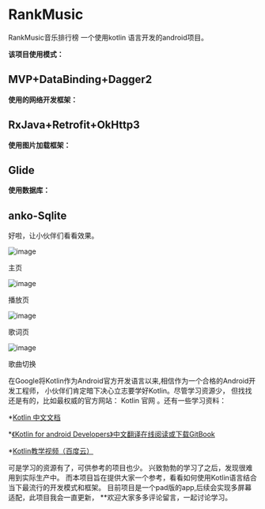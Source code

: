 # RankMusic
RankMusic音乐排行榜 一个使用kotlin 语言开发的android项目。

**该项目使用模式：**

## MVP+DataBinding+Dagger2

**使用的网络开发框架：**

## RxJava+Retrofit+OkHttp3
 
**使用图片加载框架：**

## Glide

 **使用数据库：**

## anko-Sqlite

好啦，让小伙伴们看看效果。

![image](https://raw.githubusercontent.com/Callanna/RankMusic/master/art/mian.png)

主页

![image](https://raw.githubusercontent.com/Callanna/RankMusic/master/art/play.png)

播放页

![image](https://raw.githubusercontent.com/Callanna/RankMusic/master/art/lrc.png)

歌词页

![image](https://raw.githubusercontent.com/Callanna/RankMusic/master/art/ezgif.com-video-to-gif.gif)

歌曲切换

在Google将Kotlin作为Android官方开发语言以来,相信作为一个合格的Android开发工程师，
小伙伴们肯定暗下决心立志要学好Kotlin。尽管学习资源少，
但找找还是有的，比如最权威的官方网站： Kotlin 官网 。还有一些学习资料：

*[Kotlin 中文文档](https://link.juejin.im/?target=https%3A%2F%2Fkotlinlang.org%2F)

*[《Kotlin for android Developers》中文翻译在线阅读或下载GitBook](https://www.gitbook.com/book/wangjiegulu/kotlin-for-android-developers-zh/details)

*[Kotlin教学视频（百度云）](http://pan.baidu.com/s/1nvGYAfB)

可是学习的资源有了，可供参考的项目也少。 兴致勃勃的学习了之后，发现很难用到实际生产中。
而本项目旨在提供大家一个参考，看看如何使用Kotlin语言结合当下最流行的开发模式和框架。
目前项目是一个pad版的app,后续会实现多屏幕适配，此项目我会一直更新，
**欢迎大家多多评论留言，一起讨论学习。
